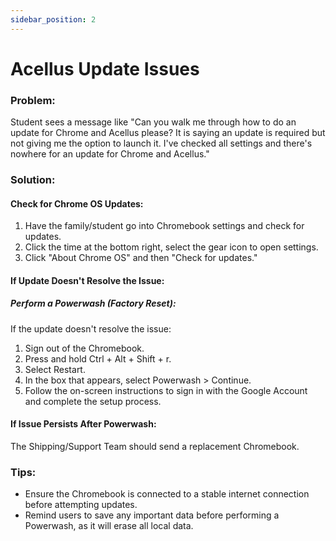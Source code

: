 ```yaml
---
sidebar_position: 2
---
```


# Acellus Update Issues

### Problem:
Student sees a message like "Can you walk me through how to do an update for Chrome and Acellus please? It is saying an update is required but not giving me the option to launch it. I've checked all settings and there's nowhere for an update for Chrome and Acellus."

### Solution:
#### Check for Chrome OS Updates:
1. Have the family/student go into Chromebook settings and check for updates.
2. Click the time at the bottom right, select the gear icon to open settings.
3. Click "About Chrome OS" and then "Check for updates."

#### If Update Doesn't Resolve the Issue:
##### Perform a Powerwash (Factory Reset):
If the update doesn't resolve the issue:
1. Sign out of the Chromebook.
2. Press and hold Ctrl + Alt + Shift + r.
3. Select Restart.
4. In the box that appears, select Powerwash > Continue.
5. Follow the on-screen instructions to sign in with the Google Account and complete the setup process.

#### If Issue Persists After Powerwash:
The Shipping/Support Team should send a replacement Chromebook.

### Tips:
- Ensure the Chromebook is connected to a stable internet connection before attempting updates.
- Remind users to save any important data before performing a Powerwash, as it will erase all local data.